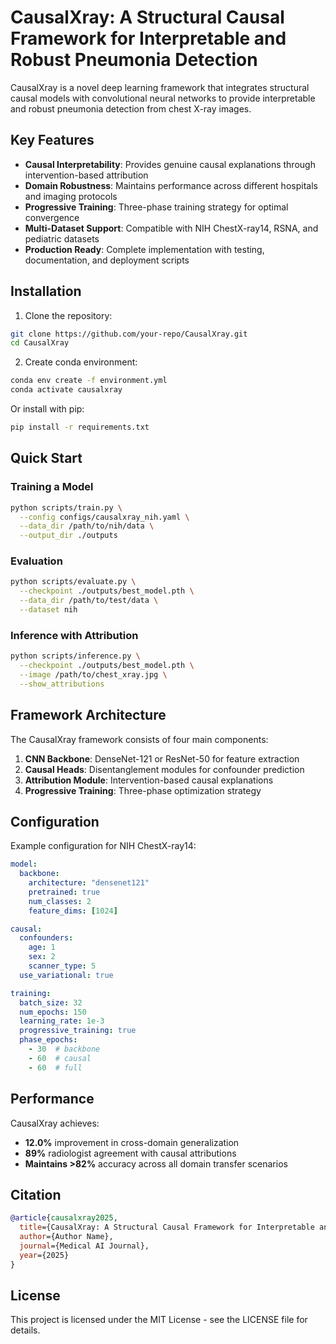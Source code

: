 # CausalXray: A Structural Causal Framework for Interpretable and Robust Pneumonia Detection

CausalXray is a novel deep learning framework that integrates structural causal models with convolutional neural networks to provide interpretable and robust pneumonia detection from chest X-ray images.

## Key Features

- **Causal Interpretability**: Provides genuine causal explanations through intervention-based attribution
- **Domain Robustness**: Maintains performance across different hospitals and imaging protocols
- **Progressive Training**: Three-phase training strategy for optimal convergence
- **Multi-Dataset Support**: Compatible with NIH ChestX-ray14, RSNA, and pediatric datasets
- **Production Ready**: Complete implementation with testing, documentation, and deployment scripts

## Installation

1. Clone the repository:

```bash
git clone https://github.com/your-repo/CausalXray.git
cd CausalXray
```

2. Create conda environment:

```bash
conda env create -f environment.yml
conda activate causalxray
```

Or install with pip:

```bash
pip install -r requirements.txt
```

## Quick Start

### Training a Model

```bash
python scripts/train.py \
  --config configs/causalxray_nih.yaml \
  --data_dir /path/to/nih/data \
  --output_dir ./outputs
```

### Evaluation

```bash
python scripts/evaluate.py \
  --checkpoint ./outputs/best_model.pth \
  --data_dir /path/to/test/data \
  --dataset nih
```

### Inference with Attribution

```bash
python scripts/inference.py \
  --checkpoint ./outputs/best_model.pth \
  --image /path/to/chest_xray.jpg \
  --show_attributions
```

## Framework Architecture

The CausalXray framework consists of four main components:

1. **CNN Backbone**: DenseNet-121 or ResNet-50 for feature extraction
2. **Causal Heads**: Disentanglement modules for confounder prediction
3. **Attribution Module**: Intervention-based causal explanations
4. **Progressive Training**: Three-phase optimization strategy

## Configuration

Example configuration for NIH ChestX-ray14:

```yaml
model:
  backbone:
    architecture: "densenet121"
    pretrained: true
    num_classes: 2
    feature_dims: [1024]

causal:
  confounders:
    age: 1
    sex: 2
    scanner_type: 5
  use_variational: true

training:
  batch_size: 32
  num_epochs: 150
  learning_rate: 1e-3
  progressive_training: true
  phase_epochs:
    - 30  # backbone
    - 60  # causal
    - 60  # full
```

## Performance

CausalXray achieves:
- **12.0%** improvement in cross-domain generalization
- **89%** radiologist agreement with causal attributions
- **Maintains >82%** accuracy across all domain transfer scenarios

## Citation

```bibtex
@article{causalxray2025,
  title={CausalXray: A Structural Causal Framework for Interpretable and Robust Pneumonia Detection},
  author={Author Name},
  journal={Medical AI Journal},
  year={2025}
}
```

## License

This project is licensed under the MIT License - see the LICENSE file for details.
